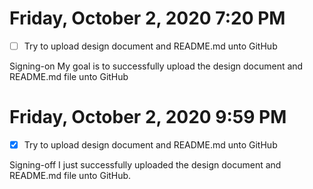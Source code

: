 # Friday, October 2, 2020 7:20 PM
- [ ] Try to upload design document and README.md unto GitHub 

Signing-on My goal is to successfully upload the design document and 
README.md file unto GitHub

# Friday, October 2, 2020 9:59 PM
- [X] Try to upload design document and README.md unto GitHub

Signing-off I just successfully uploaded the design document and README.md file unto GitHub. 